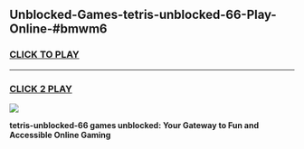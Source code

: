 
## Unblocked-Games-tetris-unblocked-66-Play-Online-#bmwm6
<h3>
<a href="https://premium.freeplayer.one?title=tetris-unblocked-66&ref=24F">CLICK TO PLAY</a></h3>
<hr>

<h3>
<a href="https://premium.freeplayer.one?title=tetris-unblocked-66&ref=24F">CLICK 2 PLAY</a>
  
</h3>

<a href="https://premium.freeplayer.one?title=tetris-unblocked-66&ref=24F/"><img src="https://clearcache.store/games.png"></a>


**tetris-unblocked-66 games unblocked: Your Gateway to Fun and Accessible Online Gaming**
